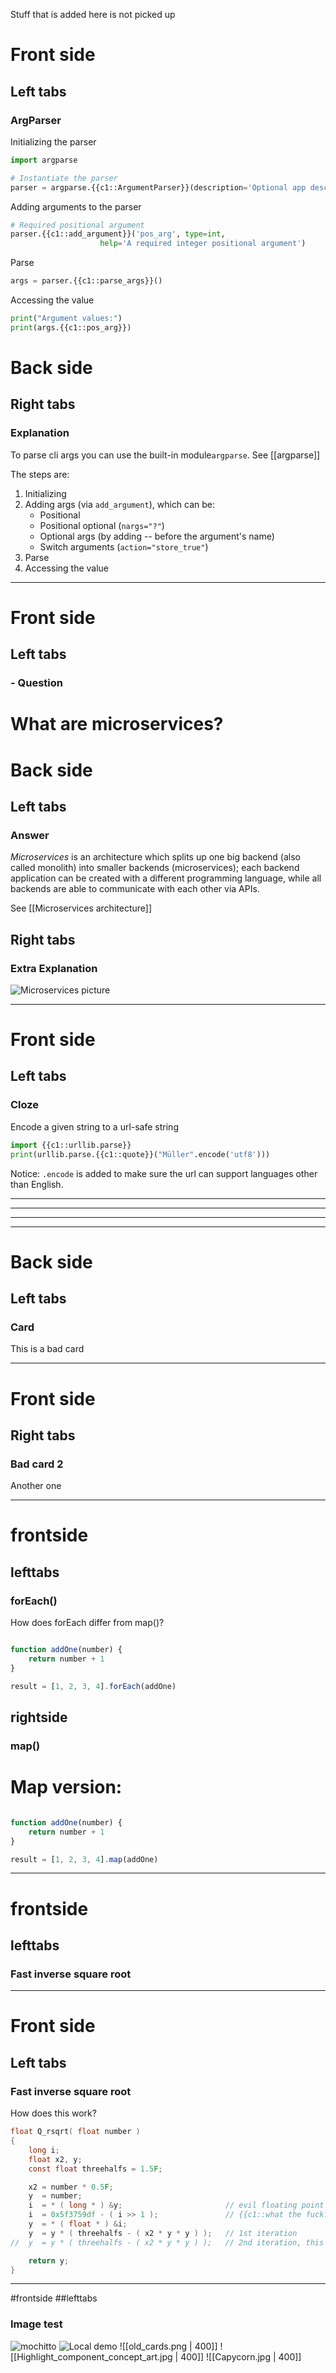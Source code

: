 
Stuff that is added here is not picked up
# Front side

## Left tabs

### ArgParser
Initializing the parser 
```python
import argparse

# Instantiate the parser
parser = argparse.{{c1::ArgumentParser}}(description='Optional app description')
```

Adding arguments to the parser
```python
# Required positional argument
parser.{{c1::add_argument}}('pos_arg', type=int,
                    help='A required integer positional argument')
```

Parse
```python
args = parser.{{c1::parse_args}}()
```

Accessing the value
```python
print("Argument values:")
print(args.{{c1::pos_arg}})
```

# Back side

## Right tabs

### Explanation
To parse cli args you can use the built-in module`argparse`. See [[argparse]]

The steps are:
1. Initializing
2. Adding args (via `add_argument`), which can be:
	- Positional 
	- Positional optional (`nargs="?"`)
	- Optional args (by adding -- before the argument's name)
	- Switch arguments (`action="store_true"`)
3. Parse
4. Accessing the value

---

# Front side

## Left tabs

### - Question
# What are microservices?

# Back side

## Left tabs

### Answer
*Microservices* is an architecture which splits up one big backend (also called monolith) into smaller backends (microservices); each backend application can be created with a different programming language, while all backends are able to communicate with each other via APIs.

See [[Microservices architecture]]

## Right tabs

### Extra Explanation
![Microservices picture](https://www.robinwieruch.de/static/b8ed3e68e8e64b31d4556acc93694182/57e27/16.webp)


*********

# Front side

## Left tabs

### Cloze
Encode a given string to a url-safe string
```python
import {{c1::urllib.parse}}
print(urllib.parse.{{c1::quote}}("Müller".encode('utf8')))
```

Notice: `.encode` is added to make sure the url can support languages other than English.

---
---
***
---

# Back side

## Left tabs

### Card
This is a bad card

---

# Front side

## Right tabs

### Bad card 2
Another one

---

# frontside
## lefttabs
### forEach()
How does forEach differ from map()?

```js

function addOne(number) {
	return number + 1
}

result = [1, 2, 3, 4].forEach(addOne)

```

## rightside
### map()
# Map version:
```js

function addOne(number) {
	return number + 1
}

result = [1, 2, 3, 4].map(addOne)

```

---

# frontside
## lefttabs
### Fast inverse square root


---

# Front side

## Left tabs

### Fast inverse square root
How does this work?
```C
float Q_rsqrt( float number )
{
	long i;
	float x2, y;
	const float threehalfs = 1.5F;

	x2 = number * 0.5F;
	y  = number;
	i  = * ( long * ) &y;                       // evil floating point bit level hacking
	i  = 0x5f3759df - ( i >> 1 );               // {{c1::what the fuck?}} 
	y  = * ( float * ) &i;
	y  = y * ( threehalfs - ( x2 * y * y ) );   // 1st iteration
//	y  = y * ( threehalfs - ( x2 * y * y ) );   // 2nd iteration, this can be removed

	return y;
}
```

---

#frontside
##lefttabs
### Image test
![mochitto](https://avatars.githubusercontent.com/u/98263539?v=4)
![Local demo](./test_images/Demo.png)
![[old_cards.png | 400]]
![[Highlight_component_concept_art.jpg | 400]]
![[Capycorn.jpg | 400]]
